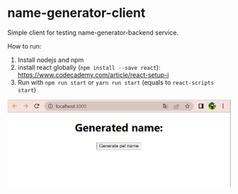 # name-generator-client

Simple client for testing name-generator-backend service.

How to run:
1. Install nodejs and npm
2. install react globally (`npm install --save react`): https://www.codecademy.com/article/react-setup-i
3. Run with 
`npm run start` or `yarn run start` (equals to `react-scripts start`)

![alt text](imgs/img1.png)
